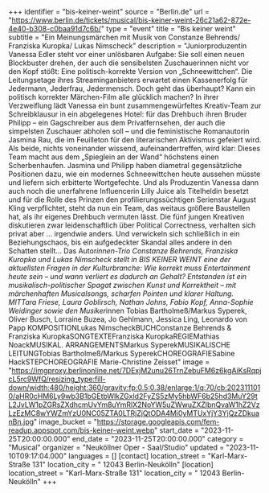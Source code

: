 +++
identifier = "bis-keiner-weint"
source = "Berlin.de"
url = "https://www.berlin.de/tickets/musical/bis-keiner-weint-26c21a62-872e-4e40-b308-c0baa91d7c6b/"
type = "event"
title = "Bis keiner weint"
subtitle = "Ein Meinungsmärchen mit Musik von Constanze Behrends/ Franziska Kuropka/ Lukas Nimscheck"
description = "Juniorproduzentin Vanessa Edler steht vor einer unlösbaren Aufgabe: Sie soll einen neuen Blockbuster drehen, der auch die sensibelsten Zuschauerinnen nicht vor den Kopf stößt:
Eine politisch-korrekte Version von „Schneewittchen“. Die Leitungsetage ihres Streaminganbieters erwartet einen Kassenerfolg für Jedermann, Jederfrau, Jedermensch. Doch geht das überhaupt? Kann ein politisch korrekter Märchen-Film alle glücklich machen?
In ihrer Verzweiflung lädt Vanessa ein bunt zusammengewürfeltes Kreativ-Team zur Schreibklausur in ein abgelegenes Hotel: für das Drehbuch ihren Bruder Philipp – ein Gagschreiber aus dem Privatfernsehen, der auch die simpelsten Zuschauer abholen soll – und die feministische Romanautorin Jasmina Rau, die im Feuilleton für den literarischen Aktivismus gefeiert wird. Als beide, nichts voneinander wissend, aufeinandertreffen, wird klar: Dieses Team macht aus dem „Spieglein an der Wand“ höchstens einen Scherbenhaufen. Jasmina und Philipp haben diametral gegensätzliche Positionen dazu, wie ein modernes Schneewittchen heute aussehen müsste und liefern sich erbitterte Wortgefechte. Und als Produzentin Vanessa dann auch noch die unerfahrene Influencerin Lilly Juice als Titelheldin besetzt und für die Rolle des Prinzen den profilierungssüchtigen Serienstar August Kling verpflichtet, steht da nun ein Team, das weitaus größere Baustellen hat, als ihr eigenes Drehbuch vermuten lässt. Die fünf jungen Kreativen diskutieren zwar leidenschaftlich über Political Correctness, verhalten sich privat aber … irgendwie anders. Und verwickeln sich schließlich in ein Beziehungschaos, bis ein aufgedeckter Skandal alles andere in den Schatten stellt…
Das Autor*innen-Trio Constanze Behrends, Franziska Kuropka und Lukas Nimscheck stellt in BIS KEINER WEINT eine der aktuellsten Fragen in der Kulturbranche: Wie korrekt muss Entertainment heute sein – und wann verliert es dadurch an Gehalt? Entstanden ist ein musikalisch-politischer Spagat zwischen Kunst und Korrektheit – mit märchenhaften Musicalsongs, scharfen Pointen und klarer Haltung.
MITTara Friese, Laura Goblirsch, Nathan Johns, Fabio Kopf, Anna-Sophie Weidinger sowie den Musiker*innen Tobias Bartholmeß/Markus Syperek, Oliver Busch, Lorraine Buzea, Jo Gehlmann, Jessica Ling, Leonardo von Papp
KOMPOSITIONLukas NimscheckBUCHConstanze Behrends & Franziska KuropkaSONGTEXTEFranziska KuropkaREGIEMathias NoackMUSIKAL. ARRANGEMENTSMarkus SyperekMUSIKALISCHE LEITUNGTobias Bartholmeß/Markus SyperekCHOREOGRAFIESabine HackSTEPCHOREOGRAFIE Marie-Christine Zeisset"
image = "https://imgproxy.berlinonline.net/7DExjM2unu26TrnZebuFM6z6kgAiKsRqpjcL5rc9WfQ/resizing_type:fill-down/width:480/height:360/gravity:fp:0.5:0.38/enlarge:1/q:70/cb:2023111010/aHR0cHM6Ly9wb3B1bGEtbWlkZGxld2FyZS5zMy5hbWF6b25hd3MuY29tL2JvLW1pZGRsZXdhcmUvYm8uYmRlX2NoYW5uZWwuZXZlbnQvaW1hZ2VzLzEzMC8wYWZmYzU0NC05ZTA0LTRjZjQtODA4Mi0yMTUxYjY3YjQzZDkuanBn.jpg"
image_bucket = "https://storage.googleapis.com/fem-readup.appspot.com/bis-keiner-weint.webp"
start_date = "2023-11-25T20:00:00.000"
end_date = "2023-11-25T20:00:00.000"
category = "Musical"
organizer = "Neuköllner Oper - Saal/Studio"
updated = "2023-11-10T09:17:04.000"
languages = []
[contact]
location_street = "Karl-Marx-Straße 131"
location_city = " 12043 Berlin-Neukölln"
[location]
location_street = "Karl-Marx-Straße 131"
location_city = " 12043 Berlin-Neukölln"
+++